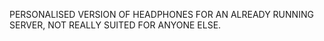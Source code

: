 PERSONALISED VERSION OF HEADPHONES FOR AN ALREADY RUNNING SERVER, NOT REALLY SUITED FOR ANYONE ELSE.
